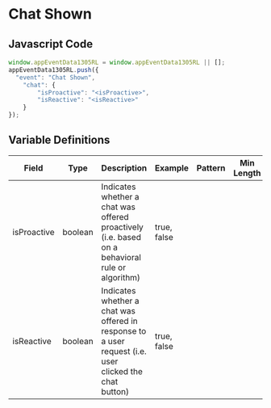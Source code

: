 # Chat Shown

## Javascript Code
```js
window.appEventData1305RL = window.appEventData1305RL || [];
appEventData1305RL.push({
  "event": "Chat Shown",
    "chat": {
        "isProactive": "<isProactive>",
        "isReactive": "<isReactive>"
    }
});
```

## Variable Definitions

|Field|Type|Description|Example|Pattern|Min Length|Max Length|Minimum|Maximum|Multiple Of|
| --- | --- | --- | --- | --- | --- | --- | --- | --- | --- |
|isProactive|boolean|Indicates whether a chat was offered proactively (i.e. based on a behavioral rule or algorithm)|true, false|||||||
|isReactive|boolean|Indicates whether a chat was offered in response to a user request (i.e. user clicked the chat button)|true, false|||||||
